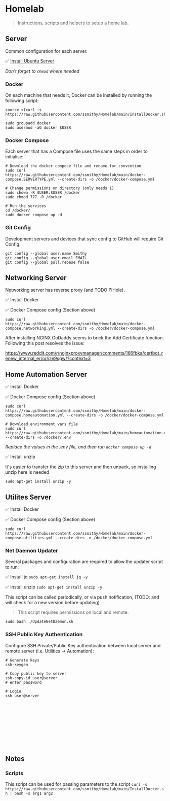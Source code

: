 # Homelab
> Instructions, scripts and helpers to setup a home lab.


## Server
Common configuration for each server.

✅ [Install Ubuntu Server](https://ubuntu.com/download/server)

*Don't forget to `chmod` where needed*

### Docker
On each machine that needs it, Docker can be installed by running the following script:

    source <(curl -s https://raw.githubusercontent.com/ssmithy/Homelab/main/InstallDocker.sh)

    sudo groupadd docker
    sudo usermod -aG docker $USER

### Docker Compose
Each server that has a Compose file uses the same steps in order to initialise:

    # Download the docker compose file and rename for convention
    sudo curl https://raw.githubusercontent.com/ssmithy/Homelab/main/docker-compose.SERVERTYPE.yml --create-dirs -o /docker/docker-compose.yml

    # Change permissions on directory (only needs 1)
    sudo chown -R $USER:$USER /docker
    sudo chmod 777 -R /docker

    # Run the services
    cd /docker/
    sudo docker compose up -d

### Git Config
Development servers and devices that sync config to GitHub will require Git Config:

    git config --global user.name Smithy
    git config --global user.email EMAIL
    git config --global pull.rebase false


## Networking Server
Networking server has reverse proxy (and TODO PiHole).

✅ Install Docker

✅ Docker Compose config (Section above)

    sudo curl https://raw.githubusercontent.com/ssmithy/Homelab/main/docker-compose.networking.yml --create-dirs -o /docker/docker-compose.yml

After installing NGINX GoDaddy seems to brick the Add Certificate function. Following this post resolves the issue:

https://www.reddit.com/r/nginxproxymanager/comments/166fbka/certbot_renew_internal_error/jze9sgw/?context=3


## Home Automation Server

✅ Install Docker

✅ Docker Compose config (Section above)

    sudo curl https://raw.githubusercontent.com/ssmithy/Homelab/main/docker-compose.homeautomation.yml --create-dirs -o /docker/docker-compose.yml

    # Download environment vars file
    sudo curl https://raw.githubusercontent.com/ssmithy/Homelab/main/homeautomation.env --create-dirs -o /docker/.env

*Replace the values in the .env file, and then run `docker compose up -d`*

✅ Install unzip

It's easier to transfer the zip to this server and then unpack, so installing unzip here is needed

    sudo apt-get install unzip -y

## Utilites Server

✅ Install Docker

✅ Docker Compose config (Section above)

    sudo curl https://raw.githubusercontent.com/ssmithy/Homelab/main/docker-compose.utilities.yml --create-dirs -o /docker/docker-compose.yml

### Net Daemon Updater
Several packages and configuration are required to allow the updater script to run:

✅ Install jq `sudo apt-get install jq -y`

✅ Install unzip `sudo apt-get install unzip -y`

This script can be called periodically, or via push notification, (TODO: and will check for a new version before updating)

> This script requires permissions on local and remote.

    sudo bash ./UpdateNetDaemon.sh

### SSH Public Key Authentication
Configure SSH Private/Public Key authentication between local server and remote server (i.e. Utilities -> Automation):

    # Generate keys
    ssh-keygen

    # Copy public key to server
    ssh-copy-id user@server
    # enter password

    # Login
    ssh user@server


<br><br>
<br><br>
<br><br>
<br><br>

## Notes
### Scripts
This script can be used for passing parameters to the script
`curl -s https://raw.githubusercontent.com/ssmithy/Homelab/main/InstallDocker.sh | bash -s arg1 arg2`

